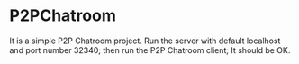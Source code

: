 # P2PChatroom

It is a simple P2P Chatroom project. Run the server with default localhost and port number 32340; then run the P2P Chatroom client; It should be OK. 
